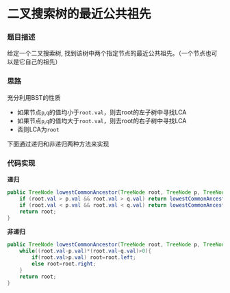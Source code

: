 # 二叉搜索树的最近公共祖先

### 题目描述

给定一个二叉搜索树, 找到该树中两个指定节点的最近公共祖先。（一个节点也可以是它自己的祖先）

### 思路

充分利用BST的性质

* 如果节点`p`,`q`的值均小于`root.val`，则去root的左子树中寻找LCA
* 如果节点`p`,`q`的值均大于`root.val`，则去root的右子树中寻找LCA
* 否则LCA为`root`

下面通过递归和非递归两种方法来实现

### 代码实现

**递归**

```java
public TreeNode lowestCommonAncestor(TreeNode root, TreeNode p, TreeNode q) {
    if (root.val > p.val && root.val > q.val) return lowestCommonAncestor(root.left, p, q);
    if (root.val < p.val && root.val < q.val) return lowestCommonAncestor(root.right, p, q);
    return root;
}
```

**非递归**

```java
public TreeNode lowestCommonAncestor(TreeNode root, TreeNode p, TreeNode q) {
    while((root.val-p.val)*(root.val-q.val)>0){
        if(root.val>p.val) root=root.left;
        else root=root.right;
    }
    return root;
}
```

